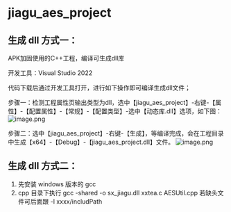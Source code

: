 # jiagu_aes_project

## 生成 dll 方式一：
APK加固使用的C++工程，编译可生成dll库

开发工具：Visual Studio 2022 

代码下载后通过开发工具打开，进行如下操作即可编译生成dll文件；

步骤一：检测工程属性页输出类型为dll，选中【jiagu_aes_project】-右键-【属性】-【配置属性】-【常规】-【配置类型】-选中【动态库.dll】选项，如下图：
![image.png](https://upload-images.jianshu.io/upload_images/13549630-870b82a759b5b8f8.png?imageMogr2/auto-orient/strip%7CimageView2/2/w/1240)


步骤二：选中【jiagu_aes_project】-右键-【生成】，等编译完成，会在工程目录中生成【x64】-【Debug】-【jiagu_aes_project.dll】文件。
![image.png](https://upload-images.jianshu.io/upload_images/13549630-a4dd8087d144a9c7.png?imageMogr2/auto-orient/strip%7CimageView2/2/w/1240)

## 生成 dll 方式二：

1. 先安装 windows 版本的 gcc
2. cpp 目录下执行 gcc -shared -o sx_jiagu.dll xxtea.c AESUtil.cpp 若缺头文件可后面跟 -I xxxx/includPath
